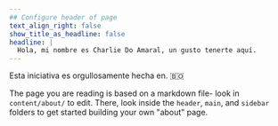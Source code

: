 ```yaml
---
## Configure header of page
text_align_right: false
show_title_as_headline: false
headline: |
  Hola, mi nombre es Charlie Do Amaral, un gusto tenerte aquí.
---
```


<!-- this is a subheadline -->
Esta iniciativa es orgullosamente hecha en. :bolivia: 

The page you are reading is based on a markdown file- look in `content/about/` to edit. There, look inside the `header`, `main`, and `sidebar` folders to get started building your own "about" page.